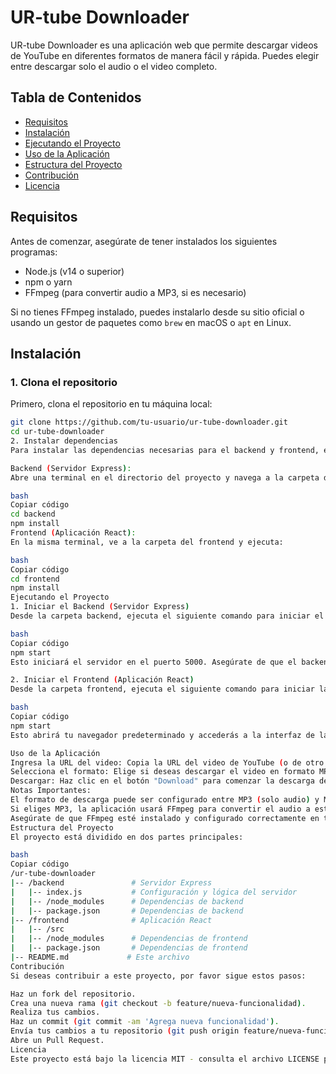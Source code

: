 # UR-tube Downloader

UR-tube Downloader es una aplicación web que permite descargar videos de YouTube en diferentes formatos de manera fácil y rápida. Puedes elegir entre descargar solo el audio o el video completo.

## Tabla de Contenidos
- [Requisitos](#requisitos)
- [Instalación](#instalación)
- [Ejecutando el Proyecto](#ejecutando-el-proyecto)
- [Uso de la Aplicación](#uso-de-la-aplicación)
- [Estructura del Proyecto](#estructura-del-proyecto)
- [Contribución](#contribución)
- [Licencia](#licencia)

## Requisitos

Antes de comenzar, asegúrate de tener instalados los siguientes programas:

- Node.js (v14 o superior)
- npm o yarn
- FFmpeg (para convertir audio a MP3, si es necesario)

Si no tienes FFmpeg instalado, puedes instalarlo desde su sitio oficial o usando un gestor de paquetes como `brew` en macOS o `apt` en Linux.

## Instalación

### 1. Clona el repositorio

Primero, clona el repositorio en tu máquina local:

```bash
git clone https://github.com/tu-usuario/ur-tube-downloader.git
cd ur-tube-downloader
2. Instalar dependencias
Para instalar las dependencias necesarias para el backend y frontend, ejecuta los siguientes comandos dentro de la carpeta del proyecto:

Backend (Servidor Express):
Abre una terminal en el directorio del proyecto y navega a la carpeta del servidor backend y ejecuta:

bash
Copiar código
cd backend
npm install
Frontend (Aplicación React):
En la misma terminal, ve a la carpeta del frontend y ejecuta:

bash
Copiar código
cd frontend
npm install
Ejecutando el Proyecto
1. Iniciar el Backend (Servidor Express)
Desde la carpeta backend, ejecuta el siguiente comando para iniciar el servidor de Express:

bash
Copiar código
npm start
Esto iniciará el servidor en el puerto 5000. Asegúrate de que el backend esté corriendo antes de continuar.

2. Iniciar el Frontend (Aplicación React)
Desde la carpeta frontend, ejecuta el siguiente comando para iniciar la aplicación React:

bash
Copiar código
npm start
Esto abrirá tu navegador predeterminado y accederás a la interfaz de la aplicación en http://localhost:3000.

Uso de la Aplicación
Ingresa la URL del video: Copia la URL del video de YouTube (o de otro sitio compatible) que deseas descargar.
Selecciona el formato: Elige si deseas descargar el video en formato MP3 o MP4.
Descargar: Haz clic en el botón "Download" para comenzar la descarga del archivo. El archivo se descargará automáticamente una vez procesado.
Notas Importantes:
El formato de descarga puede ser configurado entre MP3 (solo audio) y MP4 (video completo).
Si eliges MP3, la aplicación usará FFmpeg para convertir el audio a este formato después de descargar el archivo en un formato intermedio.
Asegúrate de que FFmpeg esté instalado y configurado correctamente en tu sistema para evitar errores en la conversión.
Estructura del Proyecto
El proyecto está dividido en dos partes principales:

bash
Copiar código
/ur-tube-downloader
|-- /backend               # Servidor Express
|   |-- index.js           # Configuración y lógica del servidor
|   |-- /node_modules      # Dependencias de backend
|   |-- package.json       # Dependencias de backend
|-- /frontend              # Aplicación React
|   |-- /src
|   |-- /node_modules      # Dependencias de frontend
|   |-- package.json       # Dependencias de frontend
|-- README.md             # Este archivo
Contribución
Si deseas contribuir a este proyecto, por favor sigue estos pasos:

Haz un fork del repositorio.
Crea una nueva rama (git checkout -b feature/nueva-funcionalidad).
Realiza tus cambios.
Haz un commit (git commit -am 'Agrega nueva funcionalidad').
Envía tus cambios a tu repositorio (git push origin feature/nueva-funcionalidad).
Abre un Pull Request.
Licencia
Este proyecto está bajo la licencia MIT - consulta el archivo LICENSE para más detalles.





